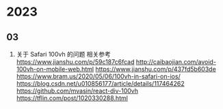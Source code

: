 # 2023
## 03
1. 关于 Safari 100vh 的问题
  相关参考
  https://www.jianshu.com/p/59c187c6fcad
  http://caibaojian.com/avoid-100vh-on-mobile-web.html
  https://www.jianshu.com/p/437fd5b603de
  https://www.bram.us/2020/05/06/100vh-in-safari-on-ios/
  https://blog.csdn.net/u010856177/article/details/117464262
  https://github.com/mvasin/react-div-100vh
  https://tflin.com/post/1020330288.html